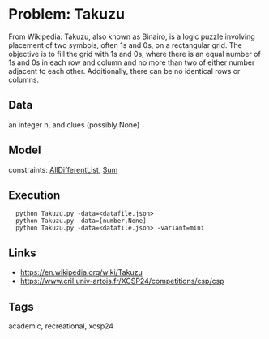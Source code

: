 # Problem: Takuzu

From Wikipedia:
    Takuzu, also known as Binairo, is a logic puzzle involving placement of two symbols, often 1s and 0s, on a rectangular grid.
    The objective is to fill the grid with 1s and 0s, where there is an equal number of 1s and 0s in each row and column and no more than two of either number adjacent to each other.
    Additionally, there can be no identical rows or columns.

## Data
  an integer n, and clues (possibly None)

## Model
  constraints: [AllDifferentList](https://pycsp.org/documentation/constraints/AllDifferentList), [Sum](https://pycsp.org/documentation/constraints/Sum)

## Execution
```
  python Takuzu.py -data=<datafile.json>
  python Takuzu.py -data=[number,None]
  python Takuzu.py -data=<datafile.json> -variant=mini
```

## Links
  - https://en.wikipedia.org/wiki/Takuzu
  - https://www.cril.univ-artois.fr/XCSP24/competitions/csp/csp

## Tags
  academic, recreational, xcsp24
